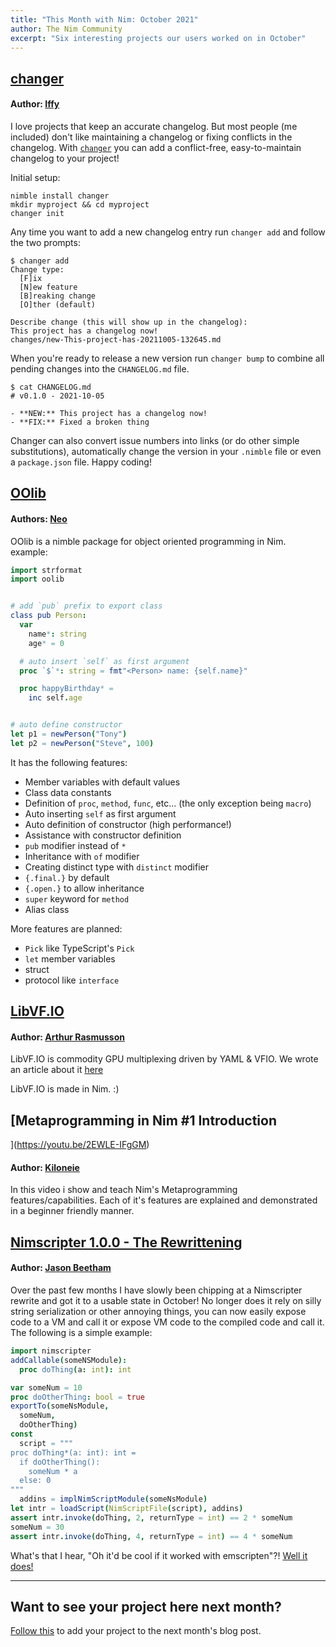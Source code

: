 ```yaml
---
title: "This Month with Nim: October 2021"
author: The Nim Community
excerpt: "Six interesting projects our users worked on in October"
---
```



## [changer](https://github.com/iffy/changer)

#### Author: [Iffy](https://github.com/iffy)

I love projects that keep an accurate changelog. But most people (me included) don't like maintaining a changelog or fixing conflicts in the changelog. With [`changer`](github.com/iffy/changer) you can add a conflict-free, easy-to-maintain changelog to your project!

Initial setup:

```
nimble install changer
mkdir myproject && cd myproject
changer init
```

Any time you want to add a new changelog entry run `changer add` and follow the two prompts:

```
$ changer add
Change type:
  [F]ix
  [N]ew feature
  [B]reaking change
  [O]ther (default)

Describe change (this will show up in the changelog): 
This project has a changelog now!
changes/new-This-project-has-20211005-132645.md
```

When you're ready to release a new version run `changer bump` to combine all pending changes into the `CHANGELOG.md` file.

```
$ cat CHANGELOG.md 
# v0.1.0 - 2021-10-05

- **NEW:** This project has a changelog now!
- **FIX:** Fixed a broken thing
```

Changer can also convert issue numbers into links (or do other simple substitutions), automatically change the version in your `.nimble` file or even a `package.json` file. Happy coding!



## [OOlib](https://github.com/Glasses-Neo/OOlib)

#### Authors: [Neo](https://github.com/Glasses-Neo)

OOlib is a nimble package for object oriented programming in Nim.
example:
```nim
import strformat
import oolib


# add `pub` prefix to export class
class pub Person:
  var
    name*: string
    age* = 0

  # auto insert `self` as first argument
  proc `$`*: string = fmt"<Person> name: {self.name}"

  proc happyBirthday* =
    inc self.age


# auto define constructor
let p1 = newPerson("Tony")
let p2 = newPerson("Steve", 100)
```
It has the following features:
- Member variables with default values
- Class data constants
- Definition of `proc`, `method`, `func`, etc... (the only exception being `macro`)
- Auto inserting `self` as first argument
- Auto definition of constructor (high performance!)
- Assistance with constructor definition
- `pub` modifier instead of `*`
- Inheritance with `of` modifier
- Creating distinct type with `distinct` modifier
- `{.final.}` by default
- `{.open.}` to allow inheritance
- `super` keyword for `method`
- Alias class

More features are planned:
- `Pick` like TypeScript's `Pick`
- `let` member variables
- struct
- protocol like `interface`


## [LibVF.IO](https://libvf.io)

#### Author: [Arthur Rasmusson](https://github.com/arthurrasmusson)

LibVF.IO is commodity GPU multiplexing driven by YAML & VFIO. 
We wrote an article about it [here](https://telegra.ph/LibVFIO-A-Vendor-Neutral-GPU-Multiplexing-Tool-09-27)

LibVF.IO is made in Nim. :)


## [Metaprogramming in Nim #1 Introduction
](https://youtu.be/2EWLE-IFgGM)

#### Author: [Kiloneie](hhttps://github.com/Kiloneie)

In this video i show and teach Nim's Metaprogramming features/capabilities. Each of it's features are explained and demonstrated in a beginner friendly manner.

## [Nimscripter 1.0.0 - The Rewrittening](https://github.com/beef331/nimscripter)

#### Author: [Jason Beetham](https://github.com/beef331)

Over the past few months I have slowly been chipping at a Nimscripter rewrite and got it to a usable state in October!
No longer does it rely on silly string serialization or other annoying things, you can now easily expose code to a VM and call it or expose VM code to the compiled code and call it. 
The following is a simple example:
```nim
import nimscripter
addCallable(someNSModule):
  proc doThing(a: int): int

var someNum = 10
proc doOtherThing: bool = true
exportTo(someNsModule,
  someNum,
  doOtherThing)
const
  script = """
proc doThing*(a: int): int = 
  if doOtherThing():
    someNum * a
  else: 0
"""
  addins = implNimScriptModule(someNsModule)
let intr = loadScript(NimScriptFile(script), addins)
assert intr.invoke(doThing, 2, returnType = int) == 2 * someNum
someNum = 30
assert intr.invoke(doThing, 4, returnType = int) == 4 * someNum
```
What's that I hear, "Oh it'd be cool if it worked with emscripten"?!
[Well it does!](https://www.jasonbeetham.com/snake/nicoscripter.html)

----

## Want to see your project here next month?

[Follow this](https://github.com/beef331/website#adding-your-project-to-month-with-nim)
to add your project to the next month's blog post.
